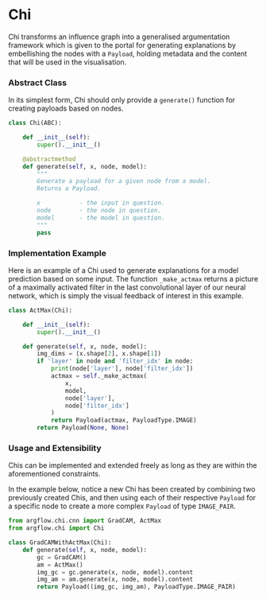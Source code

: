 # Chi

Chi transforms an influence graph into a generalised argumentation framework which is given to the portal for 
generating explanations by embellishing the nodes with a `Payload`, holding metadata and the content that will 
be used in the visualisation.

### Abstract Class

In its simplest form, Chi should only provide a `generate()` function for creating payloads based on nodes.

```python
class Chi(ABC):

    def __init__(self):
        super().__init__()

    @abstractmethod
    def generate(self, x, node, model):
        """
        Generate a payload for a given node from a model.
        Returns a Payload.

        x           - the input in question.
        node        - the node in question.
        model       - the model in question.
        """
        pass

```

### Implementation Example

Here is an example of a Chi used to generate explanations for a model 
prediction based on some input. The function `_make_actmax` returns a picture of a maximally activated
filter in the last convolutional layer of our neural network, which is simply the visual feedback of interest
in this example.

```python
class ActMax(Chi):

    def __init__(self):
        super().__init__()

    def generate(self, x, node, model):
        img_dims = (x.shape[2], x.shape[1])
        if 'layer' in node and 'filter_idx' in node:
            print(node['layer'], node['filter_idx'])
            actmax = self._make_actmax(
                x,
                model,
                node['layer'],
                node['filter_idx']
            )
            return Payload(actmax, PayloadType.IMAGE)
        return Payload(None, None)
```

### Usage and Extensibility

Chis can be implemented and extended freely as long as they are within the aforementioned constraints. 

In the
example below, notice a new Chi has been created by combining two previously created Chis, and then using
each of their respective `Payload` for a specific node to create a more complex `Payload` of type 
`IMAGE_PAIR`.

```python
from argflow.chi.cnn import GradCAM, ActMax
from argflow.chi import Chi

class GradCAMWithActMax(Chi):
    def generate(self, x, node, model):
        gc = GradCAM()
        am = ActMax()
        img_gc = gc.generate(x, node, model).content
        img_am = am.generate(x, node, model).content
        return Payload((img_gc, img_am), PayloadType.IMAGE_PAIR)
```